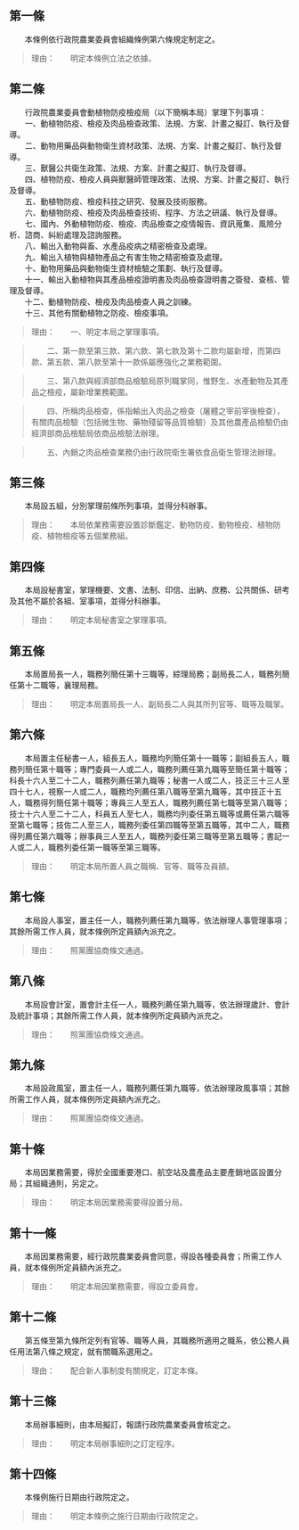 第一條 
-------
　　本條例依行政院農業委員會組織條例第六條規定制定之。  
> 理由：　　明定本條例立法之依據。



第二條 
-------
　　行政院農業委員會動植物防疫檢疫局（以下簡稱本局）掌理下列事項：  
　　一、動植物防疫、檢疫及肉品檢查政策、法規、方案、計畫之擬訂、執行及督導。  
　　二、動物用藥品與動物衛生資材政策、法規、方案、計畫之擬訂、執行及督導。  
　　三、獸醫公共衛生政策、法規、方案、計畫之擬訂、執行及督導。  
　　四、植物防疫、檢疫人員與獸醫師管理政策、法規、方案、計畫之擬訂、執行及督導。  
　　五、動植物防疫、檢疫科技之研究、發展及技術服務。  
　　六、動植物防疫、檢疫及肉品檢查技術、程序、方法之研議、執行及督導。  
　　七、國內、外動植物防疫、檢疫、肉品檢查之疫情報告、資訊蒐集、風險分析、諮商、糾紛處理及諮詢服務。  
　　八、輸出入動物與畜、水產品疫病之精密檢查及處理。  
　　九、輸出入植物與植物產品之有害生物之精密檢查及處理。  
　　十、動物用藥品與動物衛生資材檢驗之策劃、執行及督導。  
　　十一、輸出入動植物與其產品檢疫證明書及肉品檢查證明書之簽發、查核、管理及督導。  
　　十二、動植物防疫、檢疫及肉品檢查人員之訓練。  
　　十三、其他有關動植物之防疫、檢疫事項。  
> 理由：　　一、明定本局之掌理事項。

> 　　二、第一款至第三款、第六款、第七款及第十二款均屬新增，而第四款、第五款、第八款至第十一款係屬應強化之業務範圍。

> 　　三、第八款與經濟部商品檢驗局原列職掌同，惟野生、水產動物及其產品之檢疫，屬新增業務範圍。

> 　　四、所稱肉品檢查，係指輸出入肉品之檢查（屠體之宰前宰後檢查），有關肉品檢驗（包括微生物、藥物殘留等品質檢驗）及其他農產品檢驗仍由經濟部商品檢驗局依商品檢驗法辦理。

> 　　五、內銷之肉品檢查業務仍由行政院衛生署依食品衛生管理法辦理。



第三條 
-------
　　本局設五組，分別掌理前條所列事項，並得分科辦事。  
> 理由：　　本局依業務需要設置診斷鑑定、動物防疫、動物檢疫、植物防疫、植物檢疫等五個業務組。



第四條 
-------
　　本局設秘書室，掌理機要、文書、法制、印信、出納、庶務、公共關係、研考及其他不屬於各組、室事項，並得分科辦事。  
> 理由：　　明定本局秘書室之掌理事項。



第五條 
-------
　　本局置局長一人，職務列簡任第十三職等，綜理局務；副局長二人，職務列簡任第十二職等，襄理局務。  
> 理由：　　明定本局置局長一人、副局長二人與其所列官等、職等及職掌。



第六條 
-------
　　本局置主任秘書一人，組長五人，職務均列簡任第十一職等；副組長五人，職務列簡任第十職等；專門委員一人或二人，職務列薦任第九職等至簡任第十職等；科長十六人至二十二人，職務列薦任第九職等；秘書一人或二人，技正三十三人至四十七人，視察一人或二人，職務均列薦任第八職等至第九職等，其中技正十五人，職務得列簡任第十職等；專員三人至五人，職務列薦任第七職等至第八職等；技士十六人至二十二人，科員五人至七人，職務均列委任第五職等或薦任第六職等至第七職等；技佐二人至三人，職務列委任第四職等至第五職等，其中二人，職務得列薦任第六職等；辦事員三人至五人，職務列委任第三職等至第五職等；書記一人或二人，職務列委任第一職等至第三職等。  
> 理由：　　明定本局所置人員之職稱、官等、職等及員額。



第七條 
-------
　　本局設人事室，置主任一人，職務列薦任第九職等，依法辦理人事管理事項；其餘所需工作人員，就本條例所定員額內派充之。  
> 理由：　　照黨團協商條文通過。



第八條 
-------
　　本局設會計室，置會計主任一人，職務列薦任第九職等，依法辦理歲計、會計及統計事項；其餘所需工作人員，就本條例所定員額內派充之。  
> 理由：　　照黨團協商條文通過。



第九條 
-------
　　本局設政風室，置主任一人，職務列薦任第九職等，依法辦理政風事項；其餘所需工作人員，就本條例所定員額內派充之。  
> 理由：　　照黨團協商條文通過。



第十條 
-------
　　本局因業務需要，得於全國重要港口、航空站及農產品主要產銷地區設置分局；其組織通則，另定之。  
> 理由：　　明定本局因業務需要得設置分局。



第十一條 
---------
　　本局因業務需要，經行政院農業委員會同意，得設各種委員會；所需工作人員，就本條例所定員額內派充之。  
> 理由：　　明定本局因業務需要，得設立委員會。



第十二條 
---------
　　第五條至第九條所定列有官等、職等人員，其職務所適用之職系，依公務人員任用法第八條之規定，就有關職系選用之。  
> 理由：　　配合新人事制度有關規定，訂定本條。



第十三條 
---------
　　本局辦事細則，由本局擬訂，報請行政院農業委員會核定之。  
> 理由：　　明定本局辦事細則之訂定程序。



第十四條 
---------
　　本條例施行日期由行政院定之。  
> 理由：　　明定本條例之施行日期由行政院定之。